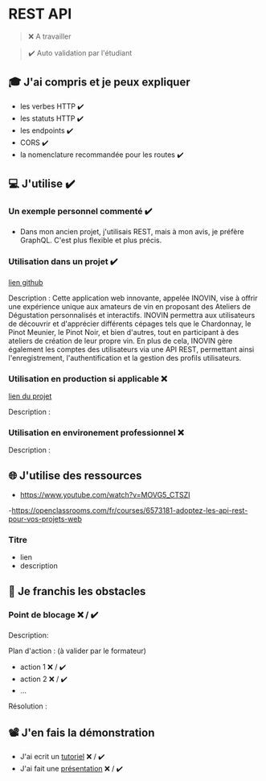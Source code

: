 # REST API

> ❌ A travailler

> ✔️ Auto validation par l'étudiant

## 🎓 J'ai compris et je peux expliquer

- les verbes HTTP ✔️
- les statuts HTTP ✔️
- les endpoints ✔️
- CORS ✔️
- la nomenclature recommandée pour les routes ✔️

## 💻 J'utilise ✔️

### Un exemple personnel commenté ✔️

- Dans mon ancien projet, j'utilisais REST, mais à mon avis, je préfère GraphQL. C'est plus flexible et plus précis.

### Utilisation dans un projet ✔️

[lien github](https://github.com/Mohamed4900/2023-02-JS-Reims-project-3-inovin)

Description : Cette application web innovante, appelée INOVIN, vise à offrir une expérience unique aux amateurs de vin en proposant des Ateliers de Dégustation personnalisés et interactifs. INOVIN permettra aux utilisateurs de découvrir et d'apprécier différents cépages tels que le Chardonnay, le Pinot Meunier, le Pinot Noir, et bien d'autres, tout en participant à des ateliers de création de leur propre vin. En plus de cela, INOVIN gère également les comptes des utilisateurs via une API REST, permettant ainsi l'enregistrement, l'authentification et la gestion des profils utilisateurs.

### Utilisation en production si applicable ❌

[lien du projet](...)

Description :

### Utilisation en environement professionnel ❌

Description :

## 🌐 J'utilise des ressources

- https://www.youtube.com/watch?v=MOVG5_CTSZI

-https://openclassrooms.com/fr/courses/6573181-adoptez-les-api-rest-pour-vos-projets-web

### Titre

- lien
- description

## 🚧 Je franchis les obstacles

### Point de blocage ❌ / ✔️

Description:

Plan d'action : (à valider par le formateur)

- action 1 ❌ / ✔️
- action 2 ❌ / ✔️
- ...

Résolution :

## 📽️ J'en fais la démonstration

- J'ai ecrit un [tutoriel](...) ❌ / ✔️
- J'ai fait une [présentation](...) ❌ / ✔️
